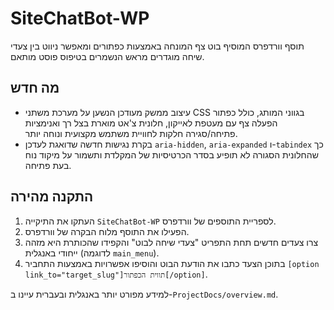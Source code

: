 # SiteChatBot-WP

תוסף וורדפרס המוסיף בוט צף המונחה באמצעות כפתורים ומאפשר ניווט בין צעדי שיחה מוגדרים מראש הנשמרים בטיפוס פוסט מותאם.

## מה חדש
- עיצוב ממשק מעודכן הנשען על מערכת משתני CSS בגווני המותג, כולל כפתור הפעלה צף עם מעטפת לאייקון, חלונית צ'אט מוארת בצל רך ואנימציות פתיחה/סגירה חלקות לחוויית משתמש מקצועית ונוחה יותר.
- בקרת נגישות חדשה שדואגת לעדכן `aria-hidden`, `aria-expanded` ו-`tabindex` כך שהחלונית הסגורה לא תופיע בסדר הכרטיסיות של המקלדת ותשמור על מיקוד נוח בעת פתיחה.

## התקנה מהירה
1. העתקו את התיקייה `SiteChatBot-WP` לספריית התוספים של וורדפרס.
2. הפעילו את התוסף מלוח הבקרה של וורדפרס.
3. צרו צעדים חדשים תחת התפריט "צעדי שיחה לבוט" והקפידו שהכותרת היא מזהה ייחודי באנגלית (לדוגמה `main_menu`).
4. בתוכן הצעד כתבו את הודעת הבוט והוסיפו אפשרויות באמצעות התחביר `[option link_to="target_slug"]תווית הכפתור[/option]`.

למידע מפורט יותר באנגלית ובעברית עיינו ב-`ProjectDocs/overview.md`.

